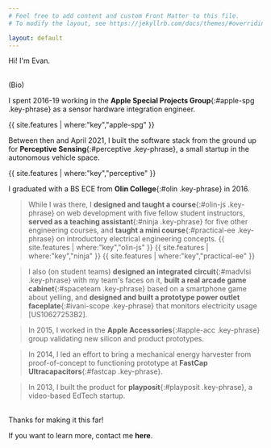 ```yaml
---
# Feel free to add content and custom Front Matter to this file.
# To modify the layout, see https://jekyllrb.com/docs/themes/#overriding-theme-defaults

layout: default
---
```


Hi! I'm Evan.
<br>
<br>

(Bio)

I spent 2016-19 working in the **Apple Special Projects Group**{:#apple-spg .key-phrase} as a sensor hardware integration engineer.

{{ site.features | where:"key","apple-spg" }}

Between then and April 2021, I built the software stack from the ground up for **Perceptive Sensing**{:#perceptive .key-phrase}, a small startup in the autonomous vehicle space.

{{ site.features | where:"key","perceptive" }}

I graduated with a BS ECE from **Olin College**{:#olin .key-phrase} in 2016.

> While I was there, I **designed and taught a course**{:#olin-js .key-phrase} on web development with five fellow student instructors, **served as a teaching assistant**{:#ninja .key-phrase} for five other engineering courses, and **taught a mini course**{:#practical-ee .key-phrase} on introductory electrical engineering concepts.
{{ site.features | where:"key","olin-js" }}
{{ site.features | where:"key","ninja" }}
{{ site.features | where:"key","practical-ee" }}

> I also (on student teams) **designed an integrated circuit**{:#madvlsi .key-phrase} with my team's faces on it, **built a real arcade game cabinet**{:#spaceteam .key-phrase} based on a smartphone game about yelling, and **designed and built a prototype power outlet faceplate**{:#ivani-scope .key-phrase} that monitors electricity usage [US10627253B2].

> In 2015, I worked in the **Apple Accessories**{:#apple-acc .key-phrase} group validating new silicon and product prototypes.

> In 2014, I led an effort to bring a mechanical energy harvester from proof-of-concept to functioning prototype at **FastCap Ultracapacitors**{:#fastcap .key-phrase}.

> In 2013, I built the product for **playposit**{:#playposit .key-phrase}, a video-based EdTech startup.

<br>
Thanks for making it this far!

If you want to learn more, contact me **here**.
